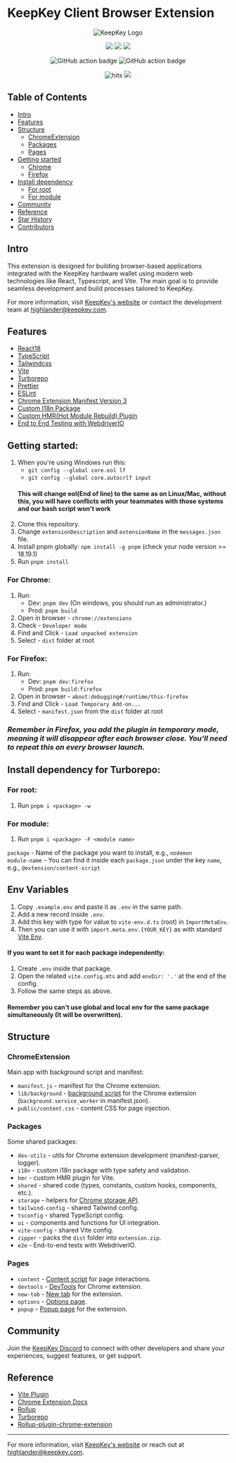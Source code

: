 # KeepKey Client Browser Extension

<div align="center">

<picture>
    <source media="(prefers-color-scheme: dark)" srcset="https://pioneers.dev/coins/keepkey.png" />
    <source media="(prefers-color-scheme: light)" srcset="https://pioneers.dev/coins/keepkey.png" />
    <img alt="KeepKey Logo" src="https://pioneers.dev/coins/keepkey.png" />
</picture>

![](https://img.shields.io/badge/React-61DAFB?style=flat-square&logo=react&logoColor=black)
![](https://img.shields.io/badge/Typescript-3178C6?style=flat-square&logo=typescript&logoColor=white)
![](https://badges.aleen42.com/src/vitejs.svg)

![GitHub action badge](https://github.com/Jonghakseo/chrome-extension-boilerplate-react-vite/actions/workflows/build-zip.yml/badge.svg)
![GitHub action badge](https://github.com/Jonghakseo/chrome-extension-boilerplate-react-vite/actions/workflows/lint.yml/badge.svg)

<img src="https://hits.seeyoufarm.com/api/count/incr/badge.svg?url=https://github.com/Jonghakseo/chrome-extension-boilerplate-react-viteFactions&count_bg=%23#222222&title_bg=%23#454545&title=😀&edge_flat=true" alt="hits"/>
<a href="https://discord.gg/4ERQ6jgV9a" target="_blank"><img src="https://discord.com/api/guilds/1263404974830915637/widget.png"/></a>

</div>

## Table of Contents

- [Intro](#intro)
- [Features](#features)
- [Structure](#structure)
    - [ChromeExtension](#structure-chrome-extension)
    - [Packages](#structure-packages)
    - [Pages](#structure-pages)
- [Getting started](#getting-started)
    - [Chrome](#getting-started-chrome)
    - [Firefox](#getting-started-firefox)
- [Install dependency](#install-dependency)
    - [For root](#install-dependency-for-root)
    - [For module](#install-dependency-for-module)
- [Community](#community)
- [Reference](#reference)
- [Star History](#star-history)
- [Contributors](#contributors)

## Intro <a name="intro"></a>

This extension is designed for building browser-based applications integrated with the KeepKey hardware wallet using modern web technologies like React, Typescript, and Vite. The main goal is to provide seamless development and build processes tailored to KeepKey.

For more information, visit [KeepKey's website](https://keepkey.com) or contact the development team at [highlander@keepkey.com](mailto:highlander@keepkey.com).

## Features <a name="features"></a>

- [React18](https://reactjs.org/)
- [TypeScript](https://www.typescriptlang.org/)
- [Tailwindcss](https://tailwindcss.com/)
- [Vite](https://vitejs.dev/)
- [Turborepo](https://turbo.build/repo)
- [Prettier](https://prettier.io/)
- [ESLint](https://eslint.org/)
- [Chrome Extension Manifest Version 3](https://developer.chrome.com/docs/extensions/mv3/intro/)
- [Custom I18n Package](/packages/i18n/)
- [Custom HMR(Hot Module Rebuild) Plugin](/packages/hmr/)
- [End to End Testing with WebdriverIO](https://webdriver.io/)

## Getting started: <a name="getting-started"></a>

1. When you're using Windows run this:
   - `git config --global core.eol lf`
   - `git config --global core.autocrlf input`
   #### This will change eol(End of line) to the same as on Linux/Mac, without this, you will have conflicts with your teammates with those systems and our bash script won't work
2. Clone this repository.
3. Change `extensionDescription` and `extensionName` in the `messages.json` file.
4. Install pnpm globally: `npm install -g pnpm` (check your node version >= 18.19.1)
5. Run `pnpm install`

### For Chrome: <a name="getting-started-chrome"></a>

1. Run:
    - Dev: `pnpm dev` (On windows, you should run as administrator.)
    - Prod: `pnpm build`
2. Open in browser - `chrome://extensions`
3. Check - `Developer mode`
4. Find and Click - `Load unpacked extension`
5. Select - `dist` folder at root

### For Firefox: <a name="getting-started-firefox"></a>

1. Run:
    - Dev: `pnpm dev:firefox`
    - Prod: `pnpm build:firefox`
2. Open in browser - `about:debugging#/runtime/this-firefox`
3. Find and Click - `Load Temporary Add-on...`
4. Select - `manifest.json` from the `dist` folder at root

<h3><i>Remember in Firefox, you add the plugin in temporary mode, meaning it will disappear after each browser close. You'll need to repeat this on every browser launch.</i></h3>

## Install dependency for Turborepo: <a name="install-dependency"></a>

### For root: <a name="install-dependency-for-root"></a>

1. Run `pnpm i <package> -w`

### For module: <a name="install-dependency-for-module"></a>

1. Run `pnpm i <package> -F <module name>`

`package` - Name of the package you want to install, e.g., `nodemon` \
`module-name` - You can find it inside each `package.json` under the key `name`, e.g., `@extension/content-script`

## Env Variables

1. Copy `.example.env` and paste it as `.env` in the same path.
2. Add a new record inside `.env`.
3. Add this key with type for value to `vite-env.d.ts` (root) in `ImportMetaEnv`.
4. Then you can use it with `import.meta.env.{YOUR_KEY}` as with standard [Vite Env](https://vitejs.dev/guide/env-and-mode).

#### If you want to set it for each package independently:

1. Create `.env` inside that package.
2. Open the related `vite.config.mts` and add `envDir: '.'` at the end of the config.
3. Follow the same steps as above.

#### Remember you can't use global and local env for the same package simultaneously (It will be overwritten).

## Structure <a name="structure"></a>

### ChromeExtension <a name="structure-chrome-extension"></a>

Main app with background script and manifest:

- `manifest.js` - manifest for the Chrome extension.
- `lib/background` - [background script](https://developer.chrome.com/docs/extensions/mv3/background_pages/) for the Chrome extension (`background.service_worker` in manifest.json).
- `public/content.css` - content CSS for page injection.

### Packages <a name="structure-packages"></a>

Some shared packages:

- `dev-utils` - utils for Chrome extension development (manifest-parser, logger).
- `i18n` - custom i18n package with type safety and validation.
- `hmr` - custom HMR plugin for Vite.
- `shared` - shared code (types, constants, custom hooks, components, etc.).
- `storage` - helpers for [Chrome storage API](https://developer.chrome.com/docs/extensions/reference/api/storage).
- `tailwind-config` - shared Tailwind config.
- `tsconfig` - shared TypeScript config.
- `ui` - components and functions for UI integration.
- `vite-config` - shared Vite config.
- `zipper` - packs the `dist` folder into `extension.zip`.
- `e2e` - End-to-end tests with WebdriverIO.

### Pages <a name="structure-pages"></a>

- `content` - [Content script](https://developer.chrome.com/docs/extensions/mv3/content_scripts/) for page interactions.
- `devtools` - [DevTools](https://developer.chrome.com/docs/extensions/mv3/devtools/) for Chrome extension.
- `new-tab` - [New tab](https://developer.chrome.com/docs/extensions/mv3/override/) for the extension.
- `options` - [Options page](https://developer.chrome.com/docs/extensions/mv3/options/).
- `popup` - [Popup page](https://developer.chrome.com/docs/extensions/reference/browserAction/) for the extension.

## Community <a name="community"></a>

Join the [KeepKey Discord](https://discord.gg/FDQEbB79N2) to connect with other developers and share your experiences, suggest features, or get support.

## Reference <a name="reference"></a>

- [Vite Plugin](https://vitejs.dev/guide/api-plugin.html)
- [Chrome Extension Docs](https://developer.chrome.com/docs/extensions/mv3/)
- [Rollup](https://rollupjs.org/guide/en/)
- [Turborepo](https://turbo.build/repo/docs)
- [Rollup-plugin-chrome-extension](https://www.extend-chrome.dev/rollup-plugin)

---

For more information, visit [KeepKey's website](https://keepkey.com) or reach out at [highlander@keepkey.com](mailto:highlander@keepkey.com).
